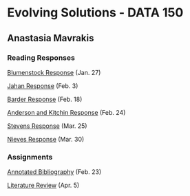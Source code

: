 # Evolving Solutions - DATA 150

## Anastasia Mavrakis

### Reading Responses

[Blumenstock Response](https://anastasiamavrakis.github.io/Workshop/blumenstock) (Jan. 27)

[Jahan Response](https://anastasiamavrakis.github.io/Workshop/jahan) (Feb. 3)

[Barder Response](https://anastasiamavrakis.github.io/Workshop/barder) (Feb. 18)

[Anderson and Kitchin Response](https://anastasiamavrakis.github.io/Workshop/andersonkitchin) (Feb. 24)

[Stevens Response](https://anastasiamavrakis.github.io/Workshop/stevens) (Mar. 25)

[Nieves Response](https://anastasiamavrakis.github.io/Workshop/nieves) (Mar. 30)

### Assignments

[Annotated Bibliography](https://anastasiamavrakis.github.io/Workshop/annotated_bibliography) (Feb. 23)

[Literature Review](https://anastasiamavrakis.github.io/Workshop/literature_review) (Apr. 5)

